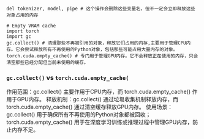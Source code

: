 ```
del tokenizer, model, pipe # 这个操作会删除这些变量名，但不一定会立即释放这些对象占用的内存

# Empty VRAM cache
import torch
import gc
gc.collect() # 清理那些不再被引用的对象，释放它们占用的内存,主要用于管理CPU内存。它会尝试释放所有不再使用的Python对象，包括那些可能占用大量内存的对象。
torch.cuda.empty_cache() # 专门用于管理GPU内存。它不会释放正在使用的内存，只会清空那些已经分配但当前未使用的缓存。
```

### `gc.collect()` vs `torch.cuda.empty_cache(`

作用范围：gc.collect() 主要作用于CPU内存，而 torch.cuda.empty_cache() 作用于GPU内存。
释放机制：gc.collect() 通过垃圾收集机制释放内存，而 torch.cuda.empty_cache() 通过清空缓存释放GPU内存。
使用场景：gc.collect() 用于确保所有不再使用的Python对象都被回收；torch.cuda.empty_cache() 用于在深度学习训练或推理过程中管理GPU内存，防止内存不足。
